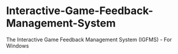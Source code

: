 # Interactive-Game-Feedback-Management-System
The Interactive Game Feedback Management System (IGFMS) -  For Windows
